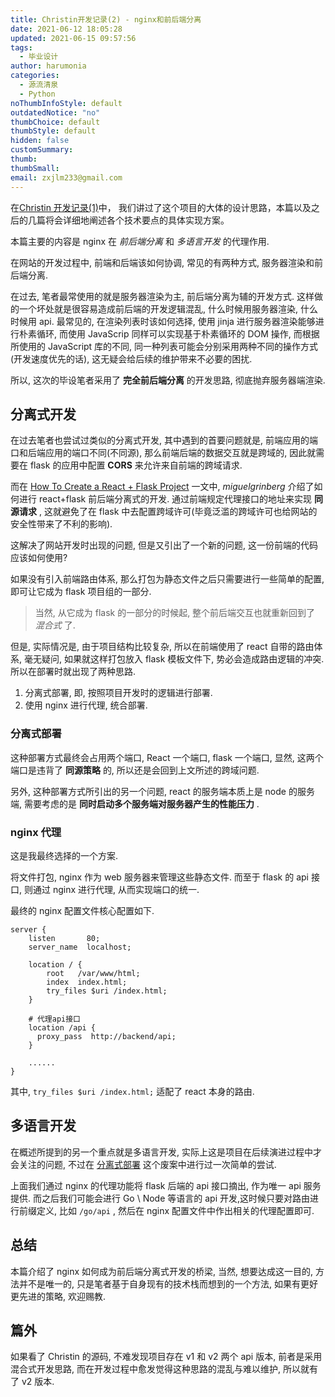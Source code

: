 ```yaml
---
title: Christin开发记录(2) - nginx和前后端分离
date: 2021-06-12 18:05:28
updated: 2021-06-15 09:57:56
tags:
  - 毕业设计
author: harumonia
categories:
  - 源流清泉
  - Python
noThumbInfoStyle: default
outdatedNotice: "no"
thumbChoice: default
thumbStyle: default
hidden: false
customSummary:
thumb:
thumbSmall:
email: zxjlm233@gmail.com
---
```


在[Christin 开发记录(1)](https://blog.harumonia.moe/christin-develop-1/)中， 我们讲过了这个项目的大体的设计思路，本篇以及之后的几篇将会详细地阐述各个技术要点的具体实现方案。

本篇主要的内容是 nginx 在 _前后端分离_ 和 _多语言开发_ 的代理作用.

<!-- more -->

在网站的开发过程中, 前端和后端该如何协调, 常见的有两种方式, 服务器渲染和前后端分离.

在过去, 笔者最常使用的就是服务器渲染为主, 前后端分离为辅的开发方式. 这样做的一个坏处就是很容易造成前后端的开发逻辑混乱, 什么时候用服务器渲染, 什么时候用 api. 最常见的, 在渲染列表时该如何选择, 使用 jinja 进行服务器渲染能够进行朴素循环, 而使用 JavaScrip 同样可以实现基于朴素循环的 DOM 操作, 而根据所使用的 JavaScript 库的不同, 同一种列表可能会分别采用两种不同的操作方式(开发速度优先的话), 这无疑会给后续的维护带来不必要的困扰.

所以, 这次的毕设笔者采用了 **完全前后端分离** 的开发思路, 彻底抛弃服务器端渲染.

## 分离式开发

在过去笔者也尝试过类似的分离式开发, 其中遇到的首要问题就是, 前端应用的端口和后端应用的端口不同(不同源), 那么前端后端的数据交互就是跨域的, 因此就需要在 flask 的应用中配置 **CORS** 来允许来自前端的跨域请求.

而在 [How To Create a React + Flask Project](https://blog.miguelgrinberg.com/post/how-to-create-a-react--flask-project) 一文中, _miguelgrinberg_ 介绍了如何进行 react+flask 前后端分离式的开发. 通过前端规定代理接口的地址来实现 **同源请求** , 这就避免了在 flask 中去配置跨域许可(毕竟泛滥的跨域许可也给网站的安全性带来了不利的影响).

这解决了网站开发时出现的问题, 但是又引出了一个新的问题, 这一份前端的代码应该如何使用?

如果没有引入前端路由体系, 那么打包为静态文件之后只需要进行一些简单的配置, 即可让它成为 flask 项目组的一部分.

> 当然, 从它成为 flask 的一部分的时候起, 整个前后端交互也就重新回到了 _混合式_ 了.

但是, 实际情况是, 由于项目结构比较复杂, 所以在前端使用了 react 自带的路由体系, 毫无疑问, 如果就这样打包放入 flask 模板文件下, 势必会造成路由逻辑的冲突. 所以在部署时就出现了两种思路.

1. 分离式部署, 即, 按照项目开发时的逻辑进行部署.
2. 使用 nginx 进行代理, 统合部署.

### 分离式部署

这种部署方式最终会占用两个端口, React 一个端口, flask 一个端口, 显然, 这两个端口是违背了 **同源策略** 的, 所以还是会回到上文所述的跨域问题.

另外, 这种部署方式所引出的另一个问题, react 的服务端本质上是 node 的服务端, 需要考虑的是 **同时启动多个服务端对服务器产生的性能压力** .

### nginx 代理

这是我最终选择的一个方案.

将文件打包, nginx 作为 web 服务器来管理这些静态文件. 而至于 flask 的 api 接口, 则通过 nginx 进行代理, 从而实现端口的统一.

最终的 nginx 配置文件核心配置如下.

```nginx
server {
    listen       80;
    server_name  localhost;

    location / {
        root   /var/www/html;
        index  index.html;
        try_files $uri /index.html;
    }

    # 代理api接口
    location /api {
      proxy_pass  http://backend/api;
    }

    ......
}
```

其中, `try_files $uri /index.html;` 适配了 react 本身的路由.

## 多语言开发

在概述所提到的另一个重点就是多语言开发, 实际上这是项目在后续演进过程中才会关注的问题, 不过在 [分离式部署](#分离式部署) 这个废案中进行过一次简单的尝试.

上面我们通过 nginx 的代理功能将 flask 后端的 api 接口摘出, 作为唯一 api 服务提供. 而之后我们可能会进行 Go \ Node 等语言的 api 开发,这时候只要对路由进行前缀定义, 比如 `/go/api` , 然后在 nginx 配置文件中作出相关的代理配置即可.

## 总结

本篇介绍了 nginx 如何成为前后端分离式开发的桥梁, 当然, 想要达成这一目的, 方法并不是唯一的, 只是笔者基于自身现有的技术栈而想到的一个方法, 如果有更好更先进的策略, 欢迎赐教.

## 篇外

如果看了 Christin 的源码, 不难发现项目存在 v1 和 v2 两个 api 版本, 前者是采用混合式开发思路, 而在开发过程中愈发觉得这种思路的混乱与难以维护, 所以就有了 v2 版本.
